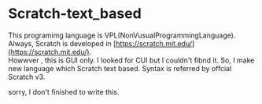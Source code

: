 # Scratch-text_based



This programimg language is VPL(NonVusualProgrammingLanguage).
Always, Scratch is developed in [https://scratch.mit.edu/](https://scratch.mit.edu/).  
Howwver , this is GUI only. I looked for CUI but I couldn't fibnd it.
So, I make new language which Scratch text based.
Syntax is referred by offcial Scratch v3.



sorry, I don't finished to write this.
